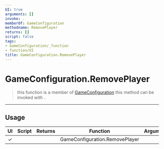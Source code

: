 ```yaml
---
UI: true
arguments: []
invoke: .
memberOf: GameConfiguration
methodname: RemovePlayer
returns: []
script: false
tags:
- GameConfiguration/_function
- function/UI
title: GameConfiguration.RemovePlayer
---
```

# GameConfiguration.RemovePlayer
> this function is a member of [GameConfiguration](civ-6/lua/GameConfiguration.md)
> this method can be invoked with `.`
-----
## Usage
|  UI | Script | Returns | Function | Arguments |
|:---:|:------:|-------:|:--------:|:---------|
|✓| ||GameConfiguration.RemovePlayer||

